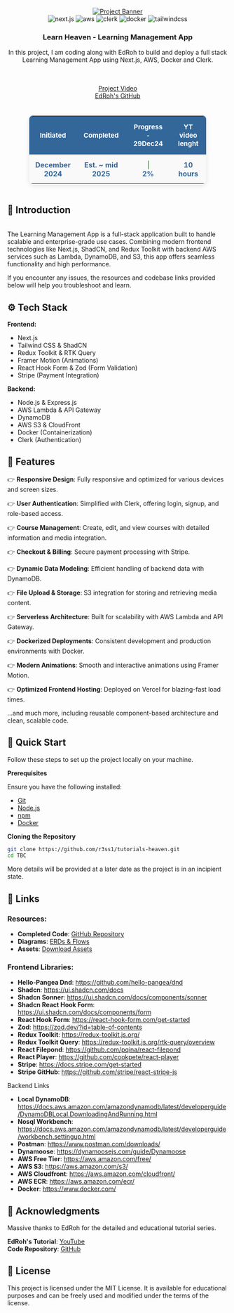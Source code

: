 <div align="center">
  <br />
    <a href="https://www.youtube.com/watch?v=61vSIrg70xM&t=238s&ab_channel=EdRoh" target="_blank">
      <img src="https://github.com/user-attachments/assets/76b1c177-038a-4391-a5bf-e71f33df7a6b" alt="Project Banner">
    </a>
  <br />

  <div>
    <img src="https://img.shields.io/badge/-Next.js-black?style=for-the-badge&logoColor=white&logo=next.js&color=000000" alt="next.js" />
    <img src="https://img.shields.io/badge/-AWS-black?style=for-the-badge&logoColor=white&logo=amazon-aws&color=1C1E6A" alt="aws" />
    <img src="https://img.shields.io/badge/-Clerk-black?style=for-the-badge&logoColor=white&logo=clerk&color=3F4451" alt="clerk" />
    <img src="https://img.shields.io/badge/-Docker-black?style=for-the-badge&logoColor=white&logo=docker&color=2496ED" alt="docker" />
    <img src="https://img.shields.io/badge/-TailwindCSS-black?style=for-the-badge&logoColor=white&logo=tailwind-css&color=2E85EE" alt="tailwindcss" />
  </div>

<h3 align="center">Learn Heaven - Learning Management App</h3>

   <div align="center">
  In this project, I am coding along with EdRoh to build and deploy a full stack Learning Management App using Next.js, AWS, Docker and Clerk. 

<br><br>
    <a href="https://www.youtube.com/watch?v=61vSIrg70xM&t=238s&ab_channel=EdRoh" target="_blank">Project Video</a>
    <br>
    <a href="https://github.com/ed-roh" target="_blank">EdRoh's GitHub</a><br><br>

   </div>
</div>
<div style="text-align: center; margin-top: 20px;">
    <table style="
        margin: 0 auto; 
        width: 80%;
        border-radius: 8px;
        border-collapse: collapse;
        box-shadow: 0 4px 12px rgba(0, 0, 0, 0.1);
        text-align: center;">
        <thead style="background-color: #336699; color: white;">
            <tr>
                <th style="padding: 15px; font-size: 15px; border-bottom: 2px solid #ddd;text-align: center;">Initiated</th>
                <th style="padding: 15px; font-size: 15px; border-bottom: 2px solid #ddd;text-align: center;">Completed</th>
                <th style="padding: 15px; font-size: 15px; border-bottom: 2px solid #ddd;text-align: center;">Progress - 29Dec24</th>
                <th style="padding: 15px; font-size: 15px; border-bottom: 2px solid #ddd;text-align: center;">YT video lenght</th>
            </tr>
        </thead>
        <tbody style="background-color: #f9f9f9;">
            <tr>
                <td style="padding: 12px; font-size: 16px; color: #336699; font-weight: bold; text-align: center;">December 2024</td>
                <td style="padding: 12px; font-size: 16px; color: #336699; font-weight: bold; text-align: center;">Est. ~ mid 2025</td>
                <td style="padding: 12px; font-size: 16px; color: #336699; font-weight: bold; text-align: center;">
                    <div style="background-color: #4caf50; width: 2px; height: 20px; border-radius: 10px; margin: 0 auto; text-align: center;"></div>
                    2%
                </td>
                <td style="padding: 12px; font-size: 16px; color: #336699; font-weight: bold; text-align: center;"> 10 hours </td>
            </tr>
        </tbody>
    </table>
</div>
<br>

## <a name="introduction">🤖 Introduction</a>
<br>
The Learning Management App is a full-stack application built to handle scalable and enterprise-grade use cases. Combining modern frontend technologies like Next.js, ShadCN, and Redux Toolkit with backend AWS services such as Lambda, DynamoDB, and S3, this app offers seamless functionality and high performance.

If you encounter any issues, the resources and codebase links provided below will help you troubleshoot and learn.

## <a name="tech-stack">⚙️ Tech Stack</a>

**Frontend:**
- Next.js
- Tailwind CSS & ShadCN
- Redux Toolkit & RTK Query
- Framer Motion (Animations)
- React Hook Form & Zod (Form Validation)
- Stripe (Payment Integration)

**Backend:**
- Node.js & Express.js
- AWS Lambda & API Gateway
- DynamoDB
- AWS S3 & CloudFront
- Docker (Containerization)
- Clerk (Authentication)

## <a name="features">🔋 Features</a>

👉 **Responsive Design**: Fully responsive and optimized for various devices and screen sizes.

👉 **User Authentication**: Simplified with Clerk, offering login, signup, and role-based access.

👉 **Course Management**: Create, edit, and view courses with detailed information and media integration.

👉 **Checkout & Billing**: Secure payment processing with Stripe.

👉 **Dynamic Data Modeling**: Efficient handling of backend data with DynamoDB.

👉 **File Upload & Storage**: S3 integration for storing and retrieving media content.

👉 **Serverless Architecture**: Built for scalability with AWS Lambda and API Gateway.

👉 **Dockerized Deployments**: Consistent development and production environments with Docker.

👉 **Modern Animations**: Smooth and interactive animations using Framer Motion.

👉 **Optimized Frontend Hosting**: Deployed on Vercel for blazing-fast load times.

...and much more, including reusable component-based architecture and clean, scalable code.

## <a name="quick-start">🤸 Quick Start</a>

Follow these steps to set up the project locally on your machine.

**Prerequisites**

Ensure you have the following installed:
- [Git](https://git-scm.com/)
- [Node.js](https://nodejs.org/en)
- [npm](https://www.npmjs.com/)
- [Docker](https://www.docker.com/)

**Cloning the Repository**

```bash
git clone https://github.com/r3ss1/tutorials-heaven.git
cd TBC
```
More details will be provided at a later date as the project is in an incipient state.


## <a name="links">🔗 Links</a>

### Resources:
- **Completed Code**: [GitHub Repository](https://github.com/ed-roh/learning-management-app)
- **Diagrams**: [ERDs & Flows](https://www.edroh.com/subscribe/learning-management)
- **Assets**: [Download Assets](https://drive.google.com/drive/folders/1mChm98ccDYXpFXpgyy431u8uk0uLe8M5)

### Frontend Libraries:

- **Hello-Pangea Dnd**: https://github.com/hello-pangea/dnd 
- **Shadcn**: https://ui.shadcn.com/docs 
- **Shadcn Sonner**: https://ui.shadcn.com/docs/components/sonner 
- **Shadcn React Hook Form**: https://ui.shadcn.com/docs/components/form 
- **React Hook Form**: https://react-hook-form.com/get-started 
- **Zod**: https://zod.dev/?id=table-of-contents 
- **Redux Toolkit**: https://redux-toolkit.js.org/ 
- **Redux Toolkit Query**: https://redux-toolkit.js.org/rtk-query/overview 
- **React Filepond**: https://github.com/pqina/react-filepond 
- **React Player**: https://github.com/cookpete/react-player 
- **Stripe**: https://docs.stripe.com/get-started 
- **Stripe GitHub**: https://github.com/stripe/react-stripe-js 

Backend Links
- **Local DynamoDB**: https://docs.aws.amazon.com/amazondynamodb/latest/developerguide/DynamoDBLocal.DownloadingAndRunning.html
- **Nosql Workbench**: https://docs.aws.amazon.com/amazondynamodb/latest/developerguide/workbench.settingup.html
- **Postman**: https://www.postman.com/downloads/
- **Dynamoose**: https://dynamoosejs.com/guide/Dynamoose
- **AWS Free Tier**: https://aws.amazon.com/free/
- **AWS S3**: https://aws.amazon.com/s3/
- **AWS Cloudfront**: https://aws.amazon.com/cloudfront/
- **AWS ECR**: https://aws.amazon.com/ecr/
- **Docker**: https://www.docker.com/


## 🤝 Acknowledgments

Massive thanks to EdRoh for the detailed and educational tutorial series.  

**EdRoh's Tutorial**: [YouTube](https://www.youtube.com/watch?v=61vSIrg70xM&t=238s&ab_channel=EdRoh)  
**Code Repository**: [GitHub](https://github.com/ed-roh/learning-management-app)

## 📄 License

This project is licensed under the MIT License. It is available for educational purposes and can be freely used and modified under the terms of the license.
